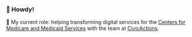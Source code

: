 ### 👋 Howdy!

🔭 My current role: helping transforming digital services for the [Centers for Medicare and Medicaid Services](https://github.com/cmsgov) with the team at [CivicActions](https://github.com/CivicActions).
